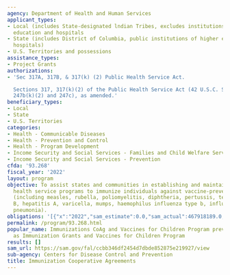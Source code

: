 ```yaml
---
agency: Department of Health and Human Services
applicant_types:
- Local (includes State-designated lndian Tribes, excludes institutions of higher
  education and hospitals
- State (includes District of Columbia, public institutions of higher education and
  hospitals)
- U.S. Territories and possessions
assistance_types:
- Project Grants
authorizations:
- 'Sec 317A, 317B, & 317(k) (2) Public Health Service Act.

  Sections 317, 317(k)(2) of the Public Health Service Act (42 U.S.C. Sections 247b,
  247b(k)(2) and 247c), as amended.'
beneficiary_types:
- Local
- State
- U.S. Territories
categories:
- Health - Communicable Diseases
- Health - Prevention and Control
- Health - Program Development
- Income Security and Social Services - Families and Child Welfare Services
- Income Security and Social Services - Prevention
cfda: '93.268'
fiscal_year: '2022'
layout: program
objective: To assist states and communities in establishing and maintaining preventive
  health service programs to immunize individuals against vaccine-preventable diseases
  (including measles, rubella, poliomyelitis, diphtheria, pertussis, tetanus, hepatitis
  B, hepatitis A, varicella, mumps, haemophilus influenza type b, influenza, and pneumococcal
  pneumonia).
obligations: '[{"x":"2022","sam_estimate":0.0,"sam_actual":467918189.0,"usa_spending_actual":446628262.78},{"x":"2023","sam_estimate":469319368.0,"sam_actual":0.0,"usa_spending_actual":362385157.86},{"x":"2024","sam_estimate":469319368.0,"sam_actual":0.0,"usa_spending_actual":0.0}]'
permalink: /program/93.268.html
popular_name: Immunizations CoAg and Vaccines for Children Program previously published
  as Immunization Grants and Vaccines for Children Program
results: []
sam_url: https://sam.gov/fal/ccbb346df2454d7dbde852875e219927/view
sub-agency: Centers for Disease Control and Prevention
title: Immunization Cooperative Agreements
---
```

